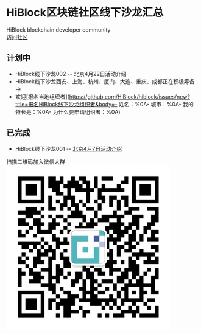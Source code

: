 # HiBlock区块链社区线下沙龙汇总
HiBlock blockchain developer community  
[访问社区](http://hiblock.net/)  

## 计划中  
- HiBlock线下沙龙002 -- 北京4月22日活动介绍
- HiBlock线下沙龙西安、上海、杭州、厦门、大连、重庆、成都正在积极筹备中  
- 欢迎[报名当地组织者](https://github.com/HiBlock/hiblock/issues/new?title=报名HiBlock线下沙龙组织者&body=- 姓名：%0A- 城市：%0A- 我的特长是：%0A- 为什么要申请组织者：%0A) 

## 已完成  
- HiBlock线下沙龙001 -- [北京4月7日活动介绍](http://t.cn/RmvNvQC)    



扫描二维码加入微信大群  
![](https://github.com/HiBlock/hiblock/blob/master/images/HiBlock_wechat_qrcode.jpeg)
